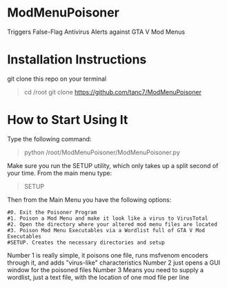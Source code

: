 # ModMenuPoisoner
Triggers False-Flag Antivirus Alerts against GTA V Mod Menus

# Installation Instructions
git clone this repo on your terminal
>cd /root
>git clone https://github.com/tanc7/ModMenuPoisoner

# How to Start Using It
Type the following command:
>python /root/ModMenuPoisoner/ModMenuPoisoner.py

Make sure you run the SETUP utility, which only takes up a split second of your time. From the main menu type:
>SETUP

Then from the Main Menu you have the following options:

	#0. Exit the Poisoner Program
	#1. Poison a Mod Menu and make it look like a virus to VirusTotal
	#2. Open the directory where your altered mod menu files are located
	#3. Poison Mod Menu Executables via a Wordlist full of GTA V Mod Executables
	#SETUP. Creates the necessary directories and setup

Number 1 is really simple, it poisons one file, runs msfvenom encoders through it, and adds "virus-like" characteristics
Number 2 just opens a GUI window for the poisoned files
Number 3 Means you need to supply a wordlist, just a text file, with the location of one mod file per line
